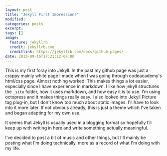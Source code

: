 ```yaml
---
layout: post
title: "Jekyll First Impressions"
modified:
categories: posts
excerpt:
tags: []
image:
  feature: jekyllrb
  credit: jekyllrb.com
  creditlink: https://jekyllrb.com/docs/github-pages/
date: 2015-09-16T17:21:12-07:00
---
```


This is my first foray into Jekyll.  In the past my github page was just a crappy mainly white page I made when I was going through codeacademy's html/css page.  Almost nothing worked.  This makes things a lot easier, especially since I have experience in markdown.  I like how jekyll structures the `_site` folder, how it uses markdown, and how easy it is to use.  I'm using octopress and it makes things really easy.  I also looked into Jekyll Picture tag plug-in, but I don't know too much about static images.  I'll have to look into it more later.  If not obvious already, this is just a theme which I've taken and began adapting for my own use.

It seems that Jekyll is usually used in a blogging format so hopefully I'll keep up with writing in here and write something actually meaningful.

I've decided to post a bit of music and other things, but I'll mainly be posting what I'm doing technically, more as a record of what I'm doing with my life.
